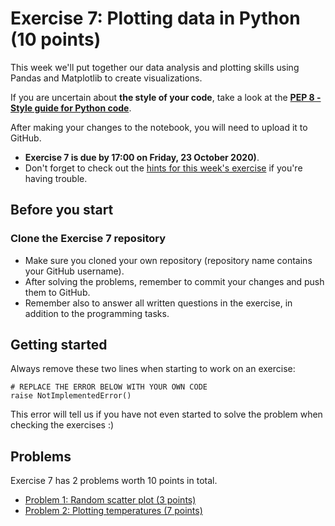 # Exercise 7: Plotting data in Python (10 points)

This week we'll put together our data analysis and plotting skills using Pandas and Matplotlib to create visualizations.

If you are uncertain about **the style of your code**, take a look at the **[PEP 8 - Style guide for Python code](https://www.python.org/dev/peps/pep-0008/)**.

After making your changes to the notebook, you will need to upload it to GitHub.

- **Exercise 7 is due by 17:00 on Friday, 23 October 2020)**.
- Don't forget to check out the [hints for this week's exercise](https://geo-python-site.readthedocs.io/en/latest/lessons/L7/exercise-7.html#exercise-7-hints) if you're having trouble.

## Before you start

### Clone the Exercise 7 repository

- Make sure you cloned your own repository (repository name contains your GitHub username). 
- After solving the problems, remember to commit your changes and push them to GitHub. 
- Remember also to answer all written questions in the exercise, in addition to the programming tasks.

## Getting started

Always remove these two lines when starting to work on an exercise:
```
# REPLACE THE ERROR BELOW WITH YOUR OWN CODE
raise NotImplementedError()
```
This error will tell us if you have not even started to solve the problem when checking the exercises :)

## Problems

Exercise 7 has 2 problems worth 10 points in total. 

 - [Problem 1: Random scatter plot (3 points)](Exercise-7-problem-1.ipynb)
 - [Problem 2: Plotting temperatures (7 points)](Exercise-7-problem-2.ipynb)
